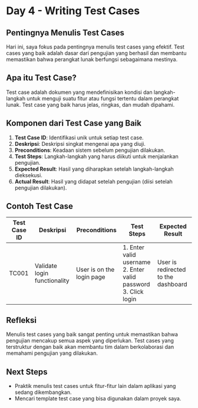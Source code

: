 # Day 4 - Writing Test Cases

## Pentingnya Menulis Test Cases

Hari ini, saya fokus pada pentingnya menulis test cases yang efektif. Test cases yang baik adalah dasar dari pengujian yang berhasil dan membantu memastikan bahwa perangkat lunak berfungsi sebagaimana mestinya.

## Apa itu Test Case?

Test case adalah dokumen yang mendefinisikan kondisi dan langkah-langkah untuk menguji suatu fitur atau fungsi tertentu dalam perangkat lunak. Test case yang baik harus jelas, ringkas, dan mudah dipahami.

## Komponen dari Test Case yang Baik

1. **Test Case ID**: Identifikasi unik untuk setiap test case.
2. **Deskripsi**: Deskripsi singkat mengenai apa yang diuji.
3. **Preconditions**: Keadaan sistem sebelum pengujian dilakukan.
4. **Test Steps**: Langkah-langkah yang harus diikuti untuk menjalankan pengujian.
5. **Expected Result**: Hasil yang diharapkan setelah langkah-langkah dieksekusi.
6. **Actual Result**: Hasil yang didapat setelah pengujian (diisi setelah pengujian dilakukan).

## Contoh Test Case

| Test Case ID | Deskripsi                    | Preconditions              | Test Steps                                                  | Expected Result                    |
|--------------|------------------------------|----------------------------|-------------------------------------------------------------|------------------------------------|
| TC001        | Validate login functionality | User is on the login page  | 1. Enter valid username <br> 2. Enter valid password <br> 3. Click login | User is redirected to the dashboard |

## Refleksi

Menulis test cases yang baik sangat penting untuk memastikan bahwa pengujian mencakup semua aspek yang diperlukan. Test cases yang terstruktur dengan baik akan membantu tim dalam berkolaborasi dan memahami pengujian yang dilakukan.

## Next Steps

- Praktik menulis test cases untuk fitur-fitur lain dalam aplikasi yang sedang dikembangkan.
- Mencari template test case yang bisa digunakan dalam proyek saya.